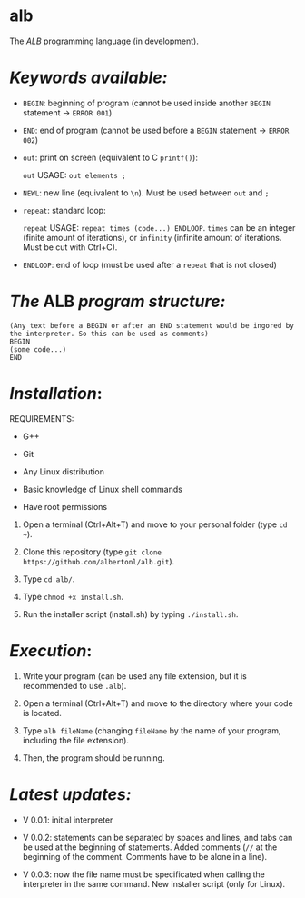 # alb
The _ALB_ programming language (in development).


# *Keywords available:*

- `BEGIN`: beginning of program (cannot be used inside another `BEGIN` statement -> `ERROR 001`)

- `END`: end of program (cannot be used before a `BEGIN` statement -> `ERROR 002`)

- `out`: print on screen (equivalent to C `printf()`):

  `out` USAGE: `out elements ;`
  
- `NEWL`: new line (equivalent to `\n`). Must be used between `out` and `;`

- `repeat`: standard loop:
  
  `repeat` USAGE: `repeat times (code...) ENDLOOP`. `times` can be an integer (finite amount of iterations), or `infinity` (infinite amount of iterations. Must be cut with Ctrl+C).

- `ENDLOOP`: end of loop (must be used after a `repeat` that is not closed)


# _The_ ALB _program structure:_

```
(Any text before a BEGIN or after an END statement would be ingored by the interpreter. So this can be used as comments)
BEGIN
(some code...)
END
```


# _Installation_:

REQUIREMENTS:

- G++

- Git

- Any Linux distribution

- Basic knowledge of Linux shell commands

- Have root permissions

1. Open a terminal (Ctrl+Alt+T) and move to your personal folder (type `cd ~`).

2. Clone this repository (type `git clone https://github.com/albertonl/alb.git`).

3. Type `cd alb/`.

4. Type `chmod +x install.sh`.

5. Run the installer script (install.sh) by typing `./install.sh`.

# _Execution_:

1. Write your program (can be used any file extension, but it is recommended to use `.alb`).

2. Open a terminal (Ctrl+Alt+T) and move to the directory where your code is located.

3. Type `alb fileName` (changing `fileName` by the name of your program, including the file extension).

4. Then, the program should be running.

# _Latest updates:_

- V 0.0.1: initial interpreter

- V 0.0.2: statements can be separated by spaces and lines, and tabs can be used at the beginning of statements. Added comments (`//` at the beginning of the comment. Comments have to be alone in a line).

- V 0.0.3: now the file name must be specificated when calling the interpreter in the same command. New installer script (only for Linux).
